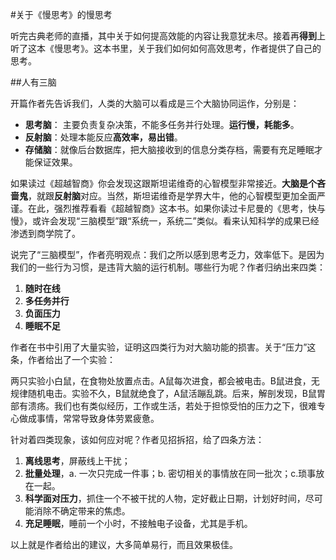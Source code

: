 #关于《慢思考》的慢思考

听完古典老师的直播，其中关于如何提高效能的内容让我意犹未尽。接着再**得到**上听了这本《慢思考》。这本书里，关于我们如何如何高效思考，作者提供了自己的思考。

##人有三脑

开篇作者先告诉我们，人类的大脑可以看成是三个大脑协同运作，分别是：

- **思考脑**： 主要负责复杂决策，不能多任务并行处理。**运行慢，耗能多**。
- **反射脑**：处理本能反应**高效率，易出错**。
- **存储脑**：就像后台数据库，把大脑接收到的信息分类存档，需要有充足睡眠才能保证效果。

如果读过《超越智商》你会发现这跟斯坦诺维奇的心智模型非常接近。**大脑是个吝啬鬼**，就跟**反射脑**对应。当然，斯坦诺维奇是学界大牛，他的心智模型更加全面严谨。在此，强烈推荐看看《超越智商》这本书。如果你读过卡尼曼的《思考，快与慢》，或许会发现“三脑模型”跟“系统一，系统二”类似。看来认知科学的成果已经渗透到商学院了。

说完了“三脑模型”，作者亮明观点：我们之所以感到思考乏力，效率低下。是因为我们的一些行为习惯，是违背大脑的运行机制。哪些行为呢？作者归纳出来四类：

1. **随时在线**
2. **多任务并行**
3. **负面压力**
4. **睡眠不足**

作者在书中引用了大量实验，证明这四类行为对大脑功能的损害。关于“压力”这条，作者给出了一个实验：

两只实验小白鼠，在食物处放置点击。A鼠每次进食，都会被电击。B鼠进食，无规律随机电击。实验不久，B鼠就绝食了，A鼠活蹦乱跳。后来，解剖发现，B鼠胃部有溃疡。我们也有类似经历，工作或生活，若处于担惊受怕的压力之下，很难专心做成事情，常常导致身体劳累疲惫。

针对着四类现象，该如何应对呢？作者见招拆招，给了四条方法：

1. **离线思考**，屏蔽线上干扰；
2. **批量处理**，a. 一次只完成一件事；b. 密切相关的事情放在同一批次；c.琐事放在一起。
3. **科学面对压力**，抓住一个不被干扰的人物，定好截止日期，计划好时间，尽可能消除不确定带来的焦虑。
4. **充足睡眠**，睡前一个小时，不接触电子设备，尤其是手机。

以上就是作者给出的建议，大多简单易行，而且效果极佳。
